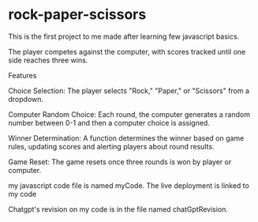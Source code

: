# rock-paper-scissors
This is the first project to me made after learning few javascript basics.

The player competes against the computer, with scores tracked until one side reaches three wins.

Features

Choice Selection: The player selects "Rock," "Paper," or "Scissors" from a dropdown.

Computer Random Choice: Each round, the computer generates a random number between 0-1 and then a computer choice is assigned.

Winner Determination: A function determines the winner based on game rules, updating scores and alerting players about round results.

Game Reset: The game resets once three rounds is won by player or computer.

my javascript code file is named myCode. The live deployment is linked to my code

Chatgpt's revision on my code is in the file named chatGptRevision.